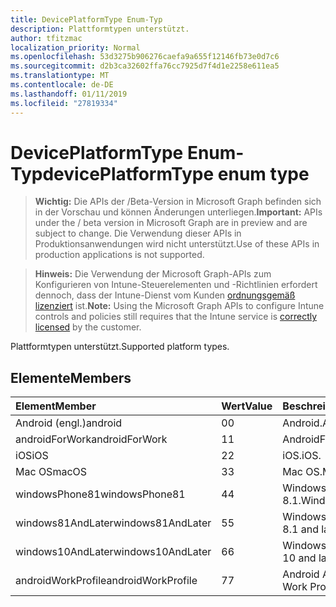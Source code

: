 ```yaml
---
title: DevicePlatformType Enum-Typ
description: Plattformtypen unterstützt.
author: tfitzmac
localization_priority: Normal
ms.openlocfilehash: 53d3275b906276caefa9a655f12146fb73e0d7c6
ms.sourcegitcommit: d2b3ca32602ffa76cc7925d7f4d1e2258e611ea5
ms.translationtype: MT
ms.contentlocale: de-DE
ms.lasthandoff: 01/11/2019
ms.locfileid: "27819334"
---
```

# <a name="deviceplatformtype-enum-type"></a><span data-ttu-id="4b5d1-103">DevicePlatformType Enum-Typ</span><span class="sxs-lookup"><span data-stu-id="4b5d1-103">devicePlatformType enum type</span></span>

> <span data-ttu-id="4b5d1-104">**Wichtig:** Die APIs der /Beta-Version in Microsoft Graph befinden sich in der Vorschau und können Änderungen unterliegen.</span><span class="sxs-lookup"><span data-stu-id="4b5d1-104">**Important:** APIs under the / beta version in Microsoft Graph are in preview and are subject to change.</span></span> <span data-ttu-id="4b5d1-105">Die Verwendung dieser APIs in Produktionsanwendungen wird nicht unterstützt.</span><span class="sxs-lookup"><span data-stu-id="4b5d1-105">Use of these APIs in production applications is not supported.</span></span>

> <span data-ttu-id="4b5d1-106">**Hinweis:** Die Verwendung der Microsoft Graph-APIs zum Konfigurieren von Intune-Steuerelementen und -Richtlinien erfordert dennoch, dass der Intune-Dienst vom Kunden [ordnungsgemäß lizenziert](https://go.microsoft.com/fwlink/?linkid=839381) ist.</span><span class="sxs-lookup"><span data-stu-id="4b5d1-106">**Note:** Using the Microsoft Graph APIs to configure Intune controls and policies still requires that the Intune service is [correctly licensed](https://go.microsoft.com/fwlink/?linkid=839381) by the customer.</span></span>

<span data-ttu-id="4b5d1-107">Plattformtypen unterstützt.</span><span class="sxs-lookup"><span data-stu-id="4b5d1-107">Supported platform types.</span></span>
## <a name="members"></a><span data-ttu-id="4b5d1-108">Elemente</span><span class="sxs-lookup"><span data-stu-id="4b5d1-108">Members</span></span>
|<span data-ttu-id="4b5d1-109">Element</span><span class="sxs-lookup"><span data-stu-id="4b5d1-109">Member</span></span>|<span data-ttu-id="4b5d1-110">Wert</span><span class="sxs-lookup"><span data-stu-id="4b5d1-110">Value</span></span>|<span data-ttu-id="4b5d1-111">Beschreibung</span><span class="sxs-lookup"><span data-stu-id="4b5d1-111">Description</span></span>|
|:---|:---|:---|
|<span data-ttu-id="4b5d1-112">Android (engl.)</span><span class="sxs-lookup"><span data-stu-id="4b5d1-112">android</span></span>|<span data-ttu-id="4b5d1-113">0</span><span class="sxs-lookup"><span data-stu-id="4b5d1-113">0</span></span>|<span data-ttu-id="4b5d1-114">Android.</span><span class="sxs-lookup"><span data-stu-id="4b5d1-114">Android.</span></span>|
|<span data-ttu-id="4b5d1-115">androidForWork</span><span class="sxs-lookup"><span data-stu-id="4b5d1-115">androidForWork</span></span>|<span data-ttu-id="4b5d1-116">1</span><span class="sxs-lookup"><span data-stu-id="4b5d1-116">1</span></span>|<span data-ttu-id="4b5d1-117">AndroidForWork.</span><span class="sxs-lookup"><span data-stu-id="4b5d1-117">AndroidForWork.</span></span>|
|<span data-ttu-id="4b5d1-118">iOS</span><span class="sxs-lookup"><span data-stu-id="4b5d1-118">iOS</span></span>|<span data-ttu-id="4b5d1-119">2</span><span class="sxs-lookup"><span data-stu-id="4b5d1-119">2</span></span>|<span data-ttu-id="4b5d1-120">iOS.</span><span class="sxs-lookup"><span data-stu-id="4b5d1-120">iOS.</span></span>|
|<span data-ttu-id="4b5d1-121">Mac OS</span><span class="sxs-lookup"><span data-stu-id="4b5d1-121">macOS</span></span>|<span data-ttu-id="4b5d1-122">3</span><span class="sxs-lookup"><span data-stu-id="4b5d1-122">3</span></span>|<span data-ttu-id="4b5d1-123">Mac OS.</span><span class="sxs-lookup"><span data-stu-id="4b5d1-123">MacOS.</span></span>|
|<span data-ttu-id="4b5d1-124">windowsPhone81</span><span class="sxs-lookup"><span data-stu-id="4b5d1-124">windowsPhone81</span></span>|<span data-ttu-id="4b5d1-125">4</span><span class="sxs-lookup"><span data-stu-id="4b5d1-125">4</span></span>|<span data-ttu-id="4b5d1-126">WindowsPhone 8.1.</span><span class="sxs-lookup"><span data-stu-id="4b5d1-126">WindowsPhone 8.1.</span></span>|
|<span data-ttu-id="4b5d1-127">windows81AndLater</span><span class="sxs-lookup"><span data-stu-id="4b5d1-127">windows81AndLater</span></span>|<span data-ttu-id="4b5d1-128">5</span><span class="sxs-lookup"><span data-stu-id="4b5d1-128">5</span></span>|<span data-ttu-id="4b5d1-129">Windows 8.1 und höher</span><span class="sxs-lookup"><span data-stu-id="4b5d1-129">Windows 8.1 and later</span></span>|
|<span data-ttu-id="4b5d1-130">windows10AndLater</span><span class="sxs-lookup"><span data-stu-id="4b5d1-130">windows10AndLater</span></span>|<span data-ttu-id="4b5d1-131">6</span><span class="sxs-lookup"><span data-stu-id="4b5d1-131">6</span></span>|<span data-ttu-id="4b5d1-132">Windows 10 und höher.</span><span class="sxs-lookup"><span data-stu-id="4b5d1-132">Windows 10 and later.</span></span>|
|<span data-ttu-id="4b5d1-133">androidWorkProfile</span><span class="sxs-lookup"><span data-stu-id="4b5d1-133">androidWorkProfile</span></span>|<span data-ttu-id="4b5d1-134">7</span><span class="sxs-lookup"><span data-stu-id="4b5d1-134">7</span></span>|<span data-ttu-id="4b5d1-135">Android Arbeit Profil.</span><span class="sxs-lookup"><span data-stu-id="4b5d1-135">Android Work Profile.</span></span>|





